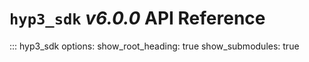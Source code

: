 # `hyp3_sdk` *v6.0.0* API Reference

::: hyp3_sdk
    options:
        show_root_heading: true
        show_submodules: true
